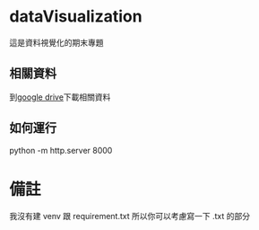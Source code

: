 # dataVisualization
這是資料視覺化的期末專題
## 相關資料
到[google drive](https://drive.google.com/file/d/1egIEJj7G76fLUTQMOgjq15IETk3C5F0t/view?usp=drive_link)下載相關資料

## 如何運行 

python -m http.server 8000


# 備註
我沒有建 venv 跟 requirement.txt 
所以你可以考慮寫一下 .txt 的部分